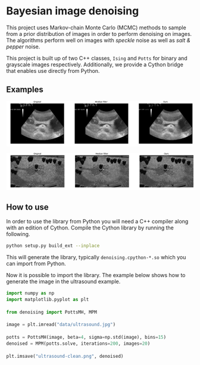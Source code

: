 # Bayesian image denoising

This project uses Markov-chain Monte Carlo (MCMC) methods to sample from a prior distribution of images in order to perform denoising on images. The algorithms perform well on images with *speckle* noise as well as *salt & pepper* noise.

This project is built up of two C++ classes, `Ising` and `Potts` for binary and grayscale images respectively. Additionally, we provide a Cython bridge that enables use directly from Python.

## Examples

![Ultrasound](data/fig-ultrasound.png)

![SAR](data/fig-sar.png)


## How to use

In order to use the library from Python you will need a C++ compiler along with an edition of Cython. Compile the Cython library by running the following.

```bash
python setup.py build_ext --inplace
```

This will generate the library, typically `denoising.cpython-*.so` which you can import from Python.

Now it is possible to import the library. The example below shows how to generate the image in the ultrasound example.

```python
import numpy as np
import matplotlib.pyplot as plt

from denoising import PottsMH, MPM

image = plt.imread("data/ultrasound.jpg")

potts = PottsMH(image, beta=4, sigma=np.std(image), bins=15)
denoised = MPM(potts.solve, iterations=200, images=20)

plt.imsave("ultrasound-clean.png", denoised)
```
